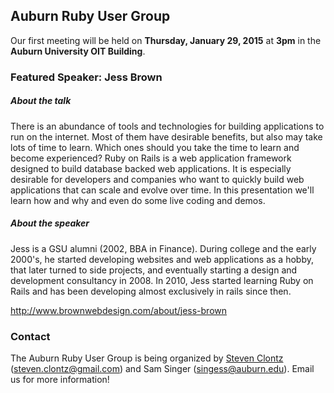 ## Auburn Ruby User Group

Our first meeting will be held on **Thursday, January 29, 2015** at **3pm** in the **Auburn University OIT Building**.

### Featured Speaker: Jess Brown

##### About the talk

There is an abundance of tools and technologies for building applications to run on the internet. Most of them have desirable benefits, but also may take lots of time to learn. Which ones should you take the time to learn and become experienced? Ruby on Rails is a web application framework designed to build database backed web applications. It is especially desirable for developers and companies who want to quickly build web applications that can scale and evolve over time. In this presentation we'll learn how and why and even do some live coding and demos.

##### About the speaker

Jess is a GSU alumni (2002, BBA in Finance). During college and the early 2000's, he started developing websites and web applications as a hobby, that later turned to side projects, and eventually starting a design and development consultancy in 2008. In 2010, Jess started learning Ruby on Rails and has been developing almost exclusively in rails since then. 

<http://www.brownwebdesign.com/about/jess-brown>

### Contact

The Auburn Ruby User Group is being organized by [Steven Clontz](http://stevenclontz.com) (<steven.clontz@gmail.com>) and Sam Singer (<singess@auburn.edu>). Email us for more information!

